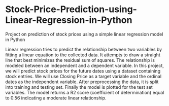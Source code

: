 # Stock-Price-Prediction-using-Linear-Regression-in-Python
Project on prediction of stock prices using a simple linear regression model in Python

Linear regression tries to predict the relationship between two variables by fitting a linear equation to the collected data. It attempts to draw a straight line that best minimizes the residual sum of squares. The relationship is modeled between an independent and a dependent variable. In this project, we will predict stock prices for the future dates using a dataset containing stock entries. We will use Closing Price as a target variable and the ordinal dates as the independent variable. After preprocessing the data, it is split into training and testing set. Finally the model is plotted for the test set variables. The model returns a R2 score (coefficient of determination) equal to 0.56 indicating a moderate linear relationship.
